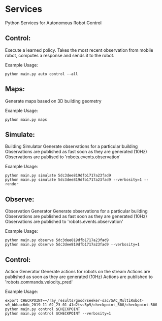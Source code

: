 # Services

Python Services for Autonomous Robot Control

## Control:
Execute a learned policy. Takes the most recent observation from mobile robot,
computes a response and sends it to the robot.

Example Usage:
```
python main.py auto control --all
```


## Maps:
Generate maps based on 3D building geometry

Example Usage:

```
python main.py maps
```


## Simulate:
Building Simulator
Generate observations for a particular building
Observations are published as fast soon as they are generated (10Hz)
Observations are publised to 'robots.events.observation'

Example Usage:
```
python main.py simulate 5dc3dee819dfb1717a23fad9
python main.py simulate 5dc3dee819dfb1717a23fad9 --verbosity=1 --render
```


## Observe:
Observation Generator
Generate observations for a particular building
Observations are published as fast soon as they are generated (10Hz)
Observations are published to 'robots.events.observation'

Example Usage:
```
python main.py observe 5dc3dee819dfb1717a23fad9
python main.py observe 5dc3dee819dfb1717a23fad9 --verbosity=1
```



## Control:
Action Generator
Generate actions for robots on the stream
Actions are published as soon as they are generated (10Hz)
Actions are published to 'robots.commands.velocity_pred'

Example Usage:
```
export CHECKPOINT=~/ray_results/good/seeker-sac/SAC_MultiRobot-v0_bbbac6db_2019-11-02_23-01-41d2tss5p9/checkpoint_500/checkpoint-500
python main.py control $CHECKPOINT
python main.py control $CHECKPOINT --verbosity=1
```